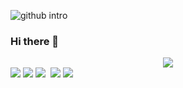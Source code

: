 ![github intro](https://user-images.githubusercontent.com/79563142/146736761-91852006-c894-4398-b12d-7b2b03ff385a.png)

### Hi there 👋

<!--
**KyongHwan-Kim/KyongHwan-Kim** is a ✨ _special_ ✨ repository because its `README.md` (this file) appears on your GitHub profile.
<img src="https://img.shields.io/badge/Android-3DDC84?style=flat-square&logo=Android&logoColor=white"/>
Here are some ideas to get you started:

- 🔭 I’m currently working on ...
- 🌱 I’m currently learning ...
- 👯 I’m looking to collaborate on ...
- 🤔 I’m looking for help with ...
- 💬 Ask me about ...
- 📫 How to reach me: ...
- 😄 Pronouns: ...
- ⚡ Fun fact: ...
-->
<center><img src="https://img.shields.io/badge/Android-3DDC84?style=flat-square&logo=Android&logoColor=white"/></center>
<img src="https://img.shields.io/badge/Android-3DDC84?style=flat-square&logo=Android&logoColor=white"/>
<img src="https://img.shields.io/badge/Android-3DDC84?style=flat-square&logo=Android&logoColor=white"/>
<img src="https://img.shields.io/badge/Python-3766AB?style=flat-square&logo=Python&logoColor=white"/></a>&nbsp 
<a href="https://www.instagram.com/kkenghwan/?hl=ko" target="_blank"><img src="https://img.shields.io/badge/Instagram-E4405F?style=flat-square&logo=Instagram&logoColor=white"/></a>
<a href="https://www.instagram.com/kkenghwan/?hl=ko" target="_blank"><img src="https://img.shields.io/badge/Instagram-E4405F?style=flat-square&logo=Instagram&logoColor=white"/></a>
